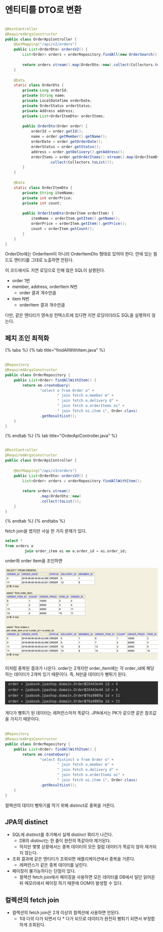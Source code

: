 # 엔티티를 DTO로 변환

```java

@RestController
@RequiredArgsConstructor
public class OrderApiController {
    @GetMapping("/api/v2/orders")
    public List<OrderDto> ordersV2() {
        List<Order> orders = orderRepository.findAll(new OrderSearch());

        return orders.stream().map(OrderDto::new).collect(Collectors.toList());
    }

    @Data
    static class OrderDto {
        private Long orderId;
        private String name;
        private LocalDateTime orderDate;
        private OrderStatus orderStatus;
        private Address address;
        private List<OrderItemDto> orderItems;

        public OrderDto(Order order) {
            orderId = order.getId();
            name = order.getMember().getName();
            orderDate = order.getOrderDate();
            orderStatus = order.getStatus();
            address = order.getDelivery().getAddress();
            orderItems = order.getOrderItems().stream().map(OrderItemDto::new)
                    .collect(Collectors.toList());
        }
    }

    @Data
    static class OrderItemDto {
        private String itemName;
        private int orderPrice;
        private int count;

        public OrderItemDto(OrderItem orderItem) {
            itemName = orderItem.getItem().getName();
            orderPrice = orderItem.getItem().getPrice();
            count = orderItem.getCount();
        }
    }
}
```

OrderDto에는 OrderItem이 아니라 OrderItemDto 형태로 있어야 한다. 안에 있는 필드도 엔티티를 그대로 노출하면 안된다.

이 코드에서도 지연 로딩으로 인해 많은 SQL이 실행된다.

- order 1번
- member, address, orderItem N번
    - order 결과 개수만큼
- item N번
    - orderItem 결과 개수만큼

다만, 같은 엔티티가 영속성 컨텍스트에 있다면 지연 로딩이더라도 SQL을 실행하지 않는다.

## 페치 조인 최적화

{% tabs %} {% tab title="findAllWithItem.java" %}

```java

@Repository
@RequiredArgsConstructor
public class OrderRepository {
    public List<Order> findAllWithItem() {
        return em.createQuery(
                "select o from Order o" +
                        " join fetch o.member m" +
                        " join fetch o.delivery d" +
                        " join fetch o.orderItems oi" +
                        " join fetch oi.item i", Order.class)
                .getResultList();
    }
}
```

{% endtab %} {% tab title="OrderApiController.java" %}

```java

@RestController
@RequiredArgsConstructor
public class OrderApiController {

    @GetMapping("/api/v3/orders")
    public List<OrderDto> ordersV3() {
        List<Order> orders = orderRepository.findAllWithItem();

        return orders.stream()
                .map(OrderDto::new)
                .collect(toList());
    }
}
```

{% endtab %} {% endtabs %}

fetch join을 썼지만 사실 한 가지 문제가 있다.

```sql
select *
from orders o
         join order_item oi on o.order_id = oi.order_id;
```

order와 order Item을 조인하면

![](../../.gitbook/assets/kimyounghan-spring-boot-and-jpa-optimization/03/screenshot%202021-05-30%20오후%207.53.46.png)

이처럼 중복된 결과가 나온다. order는 2개지만 order_item에는 각 order_id에 해당하는 데이터가 2개씩 있기 때문이다. 즉, N만큼 데이터가 뻥튀기 된다.

![](../../.gitbook/assets/kimyounghan-spring-boot-and-jpa-optimization/03/screenshot%202021-05-30%20오후%208.03.01.png)

게다가 뻥튀기 된 데이터는 레퍼런스마저 똑같다. JPA에서는 PK가 같으면 같은 참조값을 가지기 때문이다.

```java

@Repository
@RequiredArgsConstructor
public class OrderRepository {
    public List<Order> findAllWithItem() {
        return em.createQuery(
                "select distinct o from Order o" +
                        " join fetch o.member m" +
                        " join fetch o.delivery d" +
                        " join fetch o.orderItems oi" +
                        " join fetch oi.item i", Order.class)
                .getResultList();
    }
}
```

컬렉션의 데이터 뻥튀기를 막기 위해 distinct로 중복을 거른다.

## JPA의 distinct

- SQL에 distinct를 추가해서 실제 distinct 쿼리가 나간다.
    - DB의 distinct는 한 줄이 완전히 똑같아야 제거된다.
    - 하지만 몇몇 상황에서는 중복 데이터의 모든 컬럼 데이터가 똑같지 않아 제거되지 않는다.
- 조회 결과에 같은 엔티티가 조회되면 애플리케이션에서 중복을 거른다.
    - 레퍼런스가 같은 중복 데이터를 날린다.
- 페이징이 불가능하다는 단점이 있다.
    - 컬렉션 fetch join에서 페이징을 사용하면 모든 데이터를 DB에서 일단 읽어온 뒤 메모리에서 페이징 하기 때문에 OOM이 발생할 수 있다.
  
## 컬렉션의 fetch join

- 컬렉션의 fetch join은 2개 이상의 컬렉션에 사용하면 안된다.
    - 1대 다의 다가 되면서 다 * 다가 되므로 데이터가 완전히 뻥튀기 되면서 부정합하게 조회된다.
